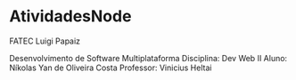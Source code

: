 # AtividadesNode

FATEC Luigi Papaiz

Desenvolvimento de Software Multiplataforma
Disciplina: Dev Web II
Aluno: Níkolas Yan de Oliveira Costa
Professor: Vinicius Heltai
